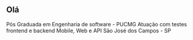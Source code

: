 ## Olá

Pós Graduada em Engenharia de software - PUCMG
Atuação com testes frontend e backend
Mobile, Web e API
São José dos Campos - SP

